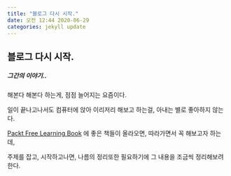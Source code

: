 ```yaml
---
title: "블로그 다시 시작."
date: 오전 12:44 2020-06-29
categories: jekyll update
---
```

## 블로그 다시 시작.

##### 그간의 이야기..

해본다 해본다 하는게, 점점 늘어지는 요즘이다.

일이 끝나고나서도 컴퓨터에 앉아 이리저리 해보고 하는걸, 아내는 별로 좋아하지 않는다.

[Packt Free Learning Book](https://www.packtpub.com/free-learning) 에 좋은 책들이 올라오면, 따라가면서 꼭 해보고자 하는데,

주제를 잡고, 시작하고나면, 나름의 정리또한 필요하기에 그 내용을 조금씩 정리해보려 한다.











